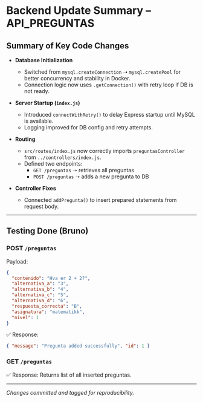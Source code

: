# Backend Update Summary – API_PREGUNTAS

##  Summary of Key Code Changes

- **Database Initialization**
  - Switched from `mysql.createConnection` ➝ `mysql.createPool` for better concurrency and stability in Docker.
  - Connection logic now uses `.getConnection()` with retry loop if DB is not ready.

- **Server Startup (`index.js`)**
  - Introduced `connectWithRetry()` to delay Express startup until MySQL is available.
  - Logging improved for DB config and retry attempts.

- **Routing**
  - `src/routes/index.js` now correctly imports `preguntasController` from `../controllers/index.js`.
  - Defined two endpoints:
    - `GET /preguntas` ➝ retrieves all preguntas
    - `POST /preguntas` ➝ adds a new pregunta to DB

- **Controller Fixes**
  
  - Connected `addPregunta()` to insert prepared statements from request body.

---

##  Testing Done (Bruno)

### POST `/preguntas`
Payload:
```json
{
  "contenido": "Hva er 2 + 2?",
  "alternativa_a": "3",
  "alternativa_b": "4",
  "alternativa_c": "5",
  "alternativa_d": "6",
  "respuesta_correcta": "B",
  "asignatura": "matematikk",
  "nivel": 1
}
```

✅ Response:
```json
{ "message": "Pregunta added successfully", "id": 1 }
```

### GET `/preguntas`
✅ Response:
Returns list of all inserted preguntas.

---

_Changes committed and tagged for reproducibility._